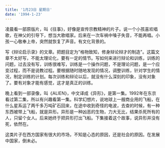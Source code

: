 ```yaml
---
title: '1月23日 星期日'
date: '1994-1-23'
---
```

凌晨看一部原版片，叫《往事》，好像是宣传宗教精神的片子。说一个小孩喜欢唱歌，在神父的引导下，想当大歌唱家。后来在一次车祸中嗓子失音，不能再唱。小孩一心敬奉上帝，突然就恢复了声音。有文化背景的。

写《辩论启示录》的文章。把题目定为"格物致知，修身辩论辩才的制造"。这篇文章不太好写，不能太理论化，要有一定的情节。写如何来进行辩论和训练，训练的问题，过去没有写，训练很难写，训练是一个操作问题，不是理论问题，是一个应变过程，而不是说教过程。要根据随时随地发现的情况，调整训练，针对学生的情况，制定训练的计划。每次训练和辩论以后，就没有什么深刻的印象，没有对象了。要有对象才能有感觉，这才是真正的训练。

晚上看到一部录像，叫《ALIEN》，中文译成《异形》，是第一集。1992年在东京看过第二集，所以有兴趣看第一集。科学幻想片，说地球上一艘商业用的飞船，在什么星系运了两千多万吨矿石回来，在途中收到奇怪的电波，去查的时候，有一种东西被带上飞船，就是异形。异形是一种凶恶的生物，力大无比，结果杀死所有的人，只留个女人。后来她终于把异形打出飞船。下集接着这个故事，说异形并没有死，依然在。

这类片子在西方国家有很大的市场，不知是心态的原因，还是社会的原因。在发展中国家，倒未必。
